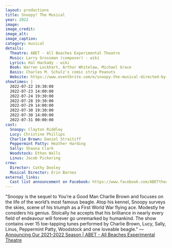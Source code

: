 ```yaml
---
layout: productions
title: Snoopy! The Musical
year: 2022
image:
image_credit: 
image_alt:
image_caption:
category: musical
details:
  Theatre: ABET - All Beaches Experimental Theatre
  Music: Larry Grossman (composer) - wiki
  Lyrics: Hal Hackady - wiki
  Book: Warren Lockhart, Arthur Whitelaw, Michael Grace
  Basis: Charles M. Schulz's comic strip Peanuts
  Website: https://www.eventbrite.com/e/snoopy-the-musical-directed-by-cathy-dooley-tickets-169204024793
showtimes: |
  2022-07-22 19:30:00
  2022-07-23 14:00:00
  2022-07-24 19:30:00
  2022-07-28 19:30:00
  2022-07-29 14:00:00
  2022-07-30 19:30:00
  2022-07-30 14:00:00
  2022-07-31 00:00:00
cast:
  Snoopy: Clayton Riddley
  Lucy: Christine Phillips
  Charlie Brown: Daniel Straitiff
  Peppermint Patty: Heather Harding
  Sally: Shauna Clark
  Woodstock: Ethan Walls
  Linus: Jacob Pickering
crew:
  Director: Cathy Dooley
  Musical Director: Erin Barnes
external_links:
  Cast list announcement on Facebook: https://www.facebook.com/ABETtheatre/posts/406431654815701
---
```

"Snoopy is the sequel to You’re a Good Man Charlie Brown and focuses on the life of the world’s most famous beagle. Atop his kennel, Snoopy surveys the skies, scene of his triumph as a First World War flying ace. Modestly he considers his genius. Stoically he accepts that his brilliance in nearly every field of endeavour will forever go unremarked by humankind. The show contains over 15 toe-tapping tunes performed by Charlie Brown, Lucy, Sally, Linus, Peppermint Patty, Woodstock and one loveable beagle." — [Announcing Our 2021-2022 Season \| ABET - All Beaches Experimental Theatre](https://www.abettheatre.com/2021/09/01/announcing-our-2021-2022-season/)